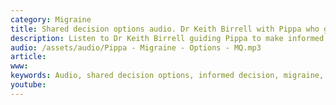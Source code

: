 ```yaml
---
category: Migraine
title: Shared decision options audio. Dr Keith Birrell with Pippa who gets migraine headaches
description: Listen to Dr Keith Birrell guiding Pippa to make informed decisions about how to treat and prevent migraines
audio: /assets/audio/Pippa - Migraine - Options - MQ.mp3
article: 
www: 
keywords: Audio, shared decision options, informed decision, migraine, headache, prevention, treat, treatment, amitriptyline, beta blockers, riboflavin, 
youtube:
--- 
```

